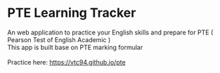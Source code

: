 # PTE Learning Tracker

An web application to practice your English skills and prepare for PTE ( Pearson Test of English Academic )
<br/>
This app is built base on PTE marking formular
<br/>
<br/>
Practice here: https://vtc94.github.io/pte
